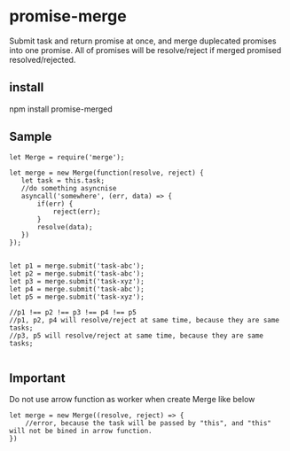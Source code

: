 # promise-merge

Submit task and return promise at once, and merge duplecated promises into one promise. All of promises will be resolve/reject if merged promised resolved/rejected.

## install

npm install promise-merged

## Sample

```
let Merge = require('merge');

let merge = new Merge(function(resolve, reject) {
   let task = this.task;
   //do something asyncnise
   asyncall('somewhere', (err, data) => {
       if(err) {
           reject(err);
       }
       resolve(data);
   })
});


let p1 = merge.submit('task-abc');
let p2 = merge.submit('task-abc');
let p3 = merge.submit('task-xyz');
let p4 = merge.submit('task-abc');
let p5 = merge.submit('task-xyz');

//p1 !== p2 !== p3 !== p4 !== p5
//p1, p2, p4 will resolve/reject at same time, because they are same tasks;
//p3, p5 will resolve/reject at same time, because they are same tasks;


```

## Important

Do not use arrow function as worker when create Merge like below
```
let merge = new Merge((resolve, reject) => {
    //error, because the task will be passed by "this", and "this" will not be bined in arrow function.
})
```